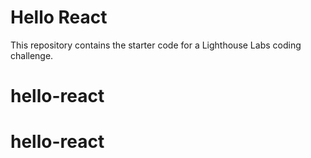 # Hello React

This repository contains the starter code for a Lighthouse Labs coding challenge.
# hello-react
# hello-react
